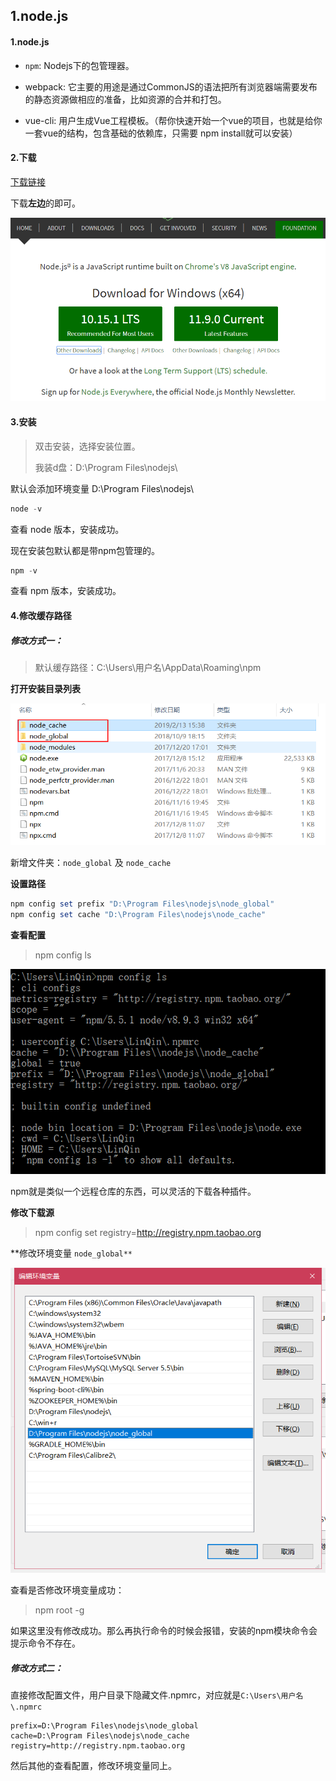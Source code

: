 ## 1.node.js

#### 1.node.js

- `npm`: Nodejs下的包管理器。

- webpack: 它主要的用途是通过CommonJS的语法把所有浏览器端需要发布的静态资源做相应的准备，比如资源的合并和打包。
- vue-cli: 用户生成Vue工程模板。（帮你快速开始一个vue的项目，也就是给你一套vue的结构，包含基础的依赖库，只需要 npm install就可以安装）



#### 2.下载

[下载链接](https://nodejs.org/en/)

下载**左边**的即可。

![下载地址](assets/1550052930676.png)

#### 3.安装

> 双击安装，选择安装位置。
>
> 我装d盘：D:\Program Files\nodejs\

默认会添加环境变量 D:\Program Files\nodejs\

```powershell
node -v 
```

查看 node 版本，安装成功。

现在安装包默认都是带npm包管理的。

```powershell
npm -v 
```

查看 npm 版本，安装成功。



#### 4.修改缓存路径

##### 修改方式一：



> 默认缓存路径：C:\Users\用户名\AppData\Roaming\npm

**打开安装目录列表**

![nodejs安装目录](assets/1550053690454.png)

新增文件夹：`node_global` 及 `node_cache`

**设置路径**

```powershell
npm config set prefix "D:\Program Files\nodejs\node_global"
npm config set cache "D:\Program Files\nodejs\node_cache"
```

**查看配置**

> npm config ls

![查看配置](assets/1550053905127.png)



npm就是类似一个远程仓库的东西，可以灵活的下载各种插件。



**修改下载源**

> npm config set registry=http://registry.npm.taobao.org



**修改环境变量 `node_global**`

![修改环境变量](assets/1550054130507.png)

查看是否修改环境变量成功：

> npm root -g

如果这里没有修改成功。那么再执行命令的时候会报错，安装的npm模块命令会提示命令不存在。



##### 修改方式二：

直接修改配置文件，用户目录下隐藏文件.npmrc，对应就是`‪C:\Users\用户名\.npmrc`

```properties
prefix=D:\Program Files\nodejs\node_global
cache=D:\Program Files\nodejs\node_cache
registry=http://registry.npm.taobao.org
```

然后其他的查看配置，修改环境变量同上。